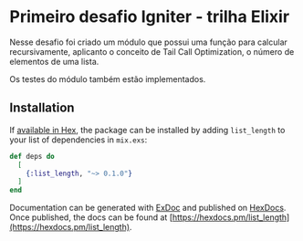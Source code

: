 # Primeiro desafio Igniter - trilha Elixir

Nesse desafio foi criado um módulo que possui uma função para calcular recursivamente, aplicanto o conceito de Tail Call Optimization, o número de elementos de uma lista.

Os testes do módulo também estão implementados.

## Installation

If [available in Hex](https://hex.pm/docs/publish), the package can be installed
by adding `list_length` to your list of dependencies in `mix.exs`:

```elixir
def deps do
  [
    {:list_length, "~> 0.1.0"}
  ]
end
```

Documentation can be generated with [ExDoc](https://github.com/elixir-lang/ex_doc)
and published on [HexDocs](https://hexdocs.pm). Once published, the docs can
be found at [https://hexdocs.pm/list_length](https://hexdocs.pm/list_length).

